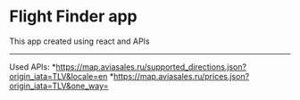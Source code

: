 # Flight Finder app

This app created using react and APIs 
_______________________________________

Used APIs:
*https://map.aviasales.ru/supported_directions.json?origin_iata=TLV&locale=en
*https://map.aviasales.ru/prices.json?origin_iata=TLV&one_way=

